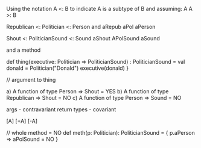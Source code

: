 Using the notation A <: B to indicate A is a subtype of B and assuming:
A
A >: B

Republican <: Politician <: Person and
aRepub aPol aPerson

Shout <: PoliticianSound <: Sound
aShout APolSound aSound

and a method

def thing(executive: Politician => PoliticianSound) : PoliticianSound =
    val donald = Politician("Donald") 
    executive(donald)
}

// argument to thing

a) A function of type Person => Shout = YES
b) A function of type Republican => Shout = NO
c) A function of type Person => Sound = NO

args - contravariant
return types - covariant

[A]
[+A]
[-A]

// whole method = NO
def meth(p: Politician): PoliticianSound = {
    p.aPerson => aPolSound = NO
}